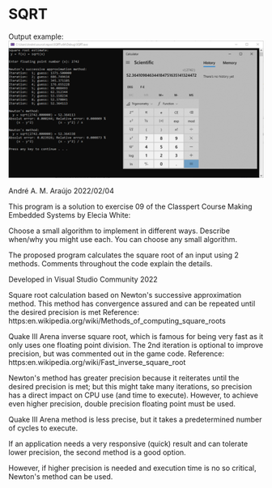 # SQRT

Output example:
![alt text](https://github.com/andremdaraujo/SQRT/blob/master/EX09.PNG?raw=true)

André A. M. Araújo
2022/02/04

This program is a solution to exercise 09 of the Classpert Course Making Embedded Systems by Elecia White:

Choose a small algorithm to implement in different ways.  Describe when/why you might use each. You can choose any small algorithm.

The proposed program calculates the square root of an input using 2 methods. Comments throughout the code explain the details.

Developed in Visual Studio Community 2022

Square root calculation based on Newton's successive approximation method. This method has convergence assured and can be repeated until the desired precision is met Reference: https:en.wikipedia.org/wiki/Methods_of_computing_square_roots

Quake III Arena inverse square root, which is famous for being very fast as it only uses one floating point division. The 2nd iteration is optional to improve precision, but was commented out in the game code.
Reference: https:en.wikipedia.org/wiki/Fast_inverse_square_root


Newton's method has greater precision because it reiterates until the desired precision is met; but this might take many iterations, so precision has a direct impact on CPU use (and time to execute). However, to achieve even higher precision, double precision floating point must be used.

Quake III Arena method is less precise, but it takes a predetermined number of cycles to execute.

If an application needs a very responsive (quick) result and can tolerate lower precision, the second method is a good option. 

However, if higher precision is needed and execution time is no so critical, Newton's method can be used.
